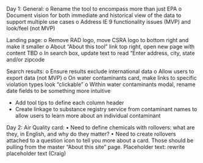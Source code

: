 Day 1: 
General:
o	Rename the tool to encompass more than just EPA
o	Document vision for both immediate and historical view of the data to support multiple use cases
o	Address IE 9 functionality issues (MVP) and look/feel (not MVP)

Landing page:
o	Remove RAD logo, move CSRA logo to bottom right and make it smaller
o	About “About this tool” link top right, open new page with content TBD
o	In search box, update text to read “Enter address, city, state and/or zipcode

Search results:
o	Ensure results exclude international data
o	Allow users to export data (not MVP)
o	On water contaminants card, make links to specific violation types look “clickable”
o	Within water contaminants modal, rename date fields to be something more intuitive
- Add tool tips to define each column header
- Create linkage to substance registry service from contaminant names to allow users to learn more about an individual contaminant 

Day 2: 
Air Quality card:
•	Need to define chemicals with rollovers: what are they, in English, and why do they matter?
•	Need to create rollovers attached to a question icon to tell you more about a card. Those should be pulling from the master “About this site” page.
Placeholder text: rewrite placeholder text (Craig)

